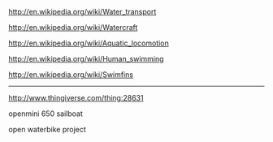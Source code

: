 http://en.wikipedia.org/wiki/Water_transport

http://en.wikipedia.org/wiki/Watercraft

http://en.wikipedia.org/wiki/Aquatic_locomotion

http://en.wikipedia.org/wiki/Human_swimming

http://en.wikipedia.org/wiki/Swimfins


***********************


http://www.thingiverse.com/thing:28631




openmini 650 sailboat

open waterbike project